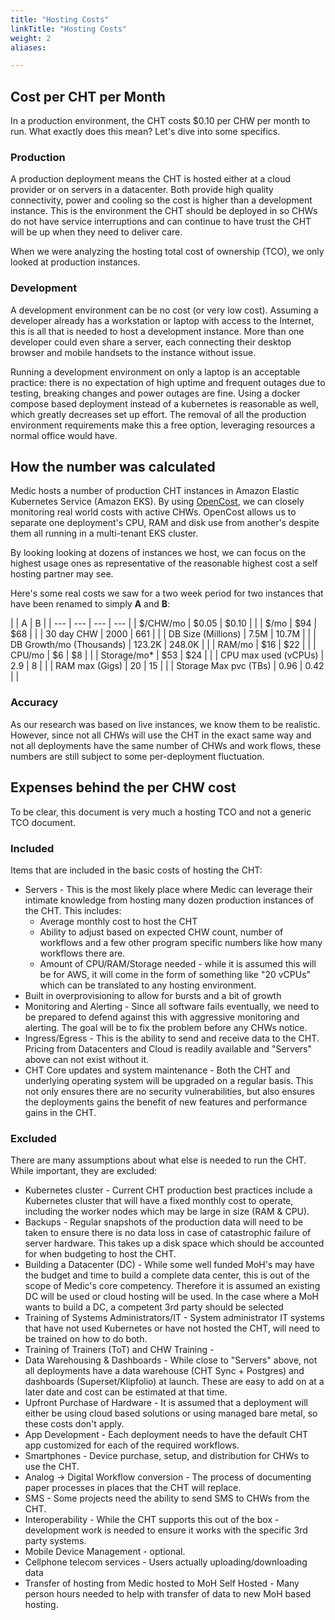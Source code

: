 ```yaml
---
title: "Hosting Costs"
linkTitle: "Hosting Costs"
weight: 2
aliases:

---
```



## Cost per CHT per Month

In a production environment, the CHT costs $0.10 per CHW per month to run.  What exactly does this mean? Let's dive into some specifics.


###  Production

A production deployment means the CHT is hosted either at a cloud provider or on servers in a datacenter. Both provide high quality connectivity, power and cooling so the cost is higher than a development instance.  This is the environment the CHT should be deployed in so CHWs do not have service interruptions and can continue to have trust the CHT will be up when they need to deliver care.

When we were analyzing the hosting total cost of ownership (TCO), we only looked at production instances.

### Development

A development environment can be no cost (or very low cost).  Assuming a developer already has a workstation or laptop with access to the Internet, this is all that is needed to host a development instance.  More than one developer could even share a server, each connecting their desktop browser and mobile handsets to the instance without issue.  

Running a development environment on only a laptop is an acceptable practice: there is no expectation of high uptime and frequent outages due to testing, breaking changes and power outages are fine.  Using a docker compose based deployment instead of a kubernetes is reasonable as well, which greatly decreases set up effort. The removal of all the production environment requirements make this a free option, leveraging resources a normal office would have. 

## How the number was calculated

Medic hosts a number of production CHT instances in Amazon Elastic Kubernetes Service (Amazon EKS). By using [OpenCost](https://www.opencost.io/), we can closely monitoring real world costs with active CHWs. OpenCost allows us to separate one deployment's CPU, RAM and disk use from another's despite them all running in a multi-tenant EKS cluster.

By looking looking at dozens of instances we host, we can focus on the highest usage ones as representative of the reasonable highest cost a self hosting partner may see.  

Here's some real costs we saw for a two week period for two instances that have been renamed to simply **A** and **B**:

|  | A | B | 
| --- | --- | --- | --- |
| $/CHW/mo | $0.05 | $0.10 |  |
| $/mo | $94 | $68 |  |
| 30 day CHW | 2000 | 661 |  |
| DB Size (Millions) | 7.5M | 10.7M |  |
| DB Growth/mo (Thousands) | 123.2K | 248.0K |  |
| RAM/mo | $16 | $22 |  |
| CPU/mo | $6 | $8 |  |
| Storage/mo* | $53 | $24 |  |
| CPU max used (vCPUs) | 2.9 | 8 |  |
| RAM max (Gigs) | 20 | 15 |  |
| Storage Max pvc (TBs) | 0.96 | 0.42 |  |


### Accuracy

As our research was based on live instances, we know them to be realistic.  However, since not all CHWs will use the CHT in the exact same way and not all deployments have the same number of CHWs and work flows, these numbers are still subject to some per-deployment fluctuation.


## Expenses behind the per CHW cost

To be clear, this document is very much a hosting TCO and not a generic TCO document.  


### Included

Items that are included in the basic costs of hosting the CHT:

* Servers - This is the most likely place where Medic can leverage their intimate knowledge from hosting many dozen production instances of the CHT.  This includes:
    * Average monthly cost to host the CHT
    * Ability to adjust based on expected CHW count, number of workflows and a few other program specific numbers like how many workflows there are.
    * Amount of CPU/RAM/Storage needed - while it is assumed this will be for AWS, it will come in the form of something like "20 vCPUs" which can be translated to any hosting environment.
* Built in overprovisioning to allow for bursts and a bit of growth
* Monitoring and Alerting - Since all software fails eventually, we need to be prepared to defend against this with aggressive monitoring and alerting.  The goal will be to fix the problem before any CHWs notice.
* Ingress/Egress - This is the ability to send and receive data to the CHT.  Pricing from Datacenters and Cloud is readily available and "Servers" above can not exist without it.
* CHT Core updates and system maintenance - Both the CHT and underlying operating system will be upgraded on a regular basis.  This not only ensures there are no security vulnerabilities, but also ensures the deployments gains the benefit of new features and performance gains in the CHT.

### Excluded

There are many assumptions about what else is needed to run the CHT. While important, they are excluded:

* Kubernetes cluster - Current CHT production best practices include a Kubernetes cluster that will have a fixed monthly cost to operate, including the worker nodes which may be large in size (RAM & CPU).
* Backups - Regular snapshots of the production data will need to be taken to ensure there is no data loss in case of catastrophic failure of server hardware.  This takes up a disk space which should be accounted for when budgeting to host the CHT.
* Building a Datacenter (DC) - While some well funded MoH's may have the budget and time to build a complete data center, this is out of the scope of Medic's core competency.  Therefore it is assumed an existing DC will be used or cloud hosting will be used.  In the case where a MoH wants to build a DC, a competent 3rd party should be selected
* Training of Systems Administrators/IT - System administrator IT systems that have not used Kubernetes or have not hosted the CHT, will need to be trained on how to do both.
* Training of Trainers (ToT) and CHW Training -
* Data Warehousing & Dashboards - While close to "Servers" above, not all deployments have a data warehouse (CHT Sync + Postgres) and dashboards (Superset/Klipfolio) at launch.  These are easy to add on at a later date and cost can be estimated at that time.
* Upfront Purchase of Hardware - It is assumed that a deployment will either be using cloud based solutions or using managed bare metal, so these costs don't apply.
* App Development - Each deployment needs to have the default CHT app customized for each of the required workflows.
* Smartphones - Device purchase, setup, and distribution for CHWs to use the CHT.
* Analog -> Digital Workflow conversion - The process of documenting paper processes in places that the CHT will replace.
* SMS - Some projects need the ability to send SMS to CHWs from the CHT.
* Interoperability - While the CHT supports this out of the box - development work is needed to ensure it works with the specific 3rd party systems.
* Mobile Device Management - optional.
* Cellphone telecom services - Users actually uploading/downloading data
* Transfer of hosting from Medic hosted to MoH Self Hosted - Many person hours needed to help with transfer of data to new MoH based hosting.
